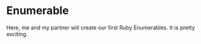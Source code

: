 # Enumerable
Here, me and my partner will create our first Ruby Enumerables. It is pretty exciting.

